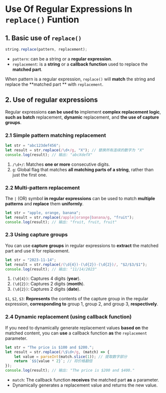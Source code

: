 # Use Of Regular Expressions In `replace()` Funtion

## 1. Basic use of `replace()`

```js
string.replace(pattern, replacement);
```
- `pattern`: can be a string or a **regular expression**.
- `replacement`: is a **string** or a **callback function** used to replace the **matched part**.

When pattern is a regular expression, `replace()` will **match** the string and replace the **matched part ** with `replacement`.

## 2. Use of regular expressions

Regular expressions **can be used to** implement **complex replacement logic**, **such as** **batch** replacement, **dynamic** replacement, and **the use of capture groups**.

### 2.1 Simple pattern matching replacement

```js
let str = "abc123def456";
let result = str.replace(/\d+/g, "X"); // 替换所有连续的数字为 "X"
console.log(result); // 输出: "abcXdefX"
```
1. `/\d+/`: Matches **one or more** consecutive digits.
2. `g`: Global flag that matches **all matching parts of a string**, rather than just the first one.

### 2.2 Multi-pattern replacement

The `|` (OR) symbol **in regular expressions** can be used to match **multiple patterns** and **replace** them **uniformly**.

```js
let str = "apple, orange, banana";
let result = str.replace(/apple|orange|banana/g, "fruit");
console.log(result); // 输出: "fruit, fruit, fruit"
```
### 2.3 Using capture groups

You can use **capture groups** in regular expressions to **extract** the matched part and use it for replacement.

```js
let str = "2023-11-14";
let result = str.replace(/(\d{4})-(\d{2})-(\d{2})/, "$2/$3/$1");
console.log(result); // 输出: "11/14/2023"
```

1.  `(\d{4})`: Captures 4 digits (**year**).
2.  `(\d{2})`: Captures 2 digits (**month**).
3. `(\d{2})`: Captures 2 digits (**date**).

`$1`, `$2`, `$3`: **Represents** the contents of the capture group in the regular expression, **corresponding to** group 1, group 2, and group 3, **respectively**.

### 2.4 Dynamic replacement (using callback function)

If you need to dynamically generate replacement values **based on** the matched content, you can **use** a callback function **as** the `replacement` parameter.

```js
let str = "The price is $100 and $200.";
let result = str.replace(/\$\d+/g, (match) => {
    let value = parseInt(match.slice(1)); // 提取数字部分
    return `$${value * 2}`; // 将价格翻倍
});
console.log(result); // 输出: "The price is $200 and $400."
```

- `match`: The callback function **receives** the matched part **as** a parameter.
- Dynamically generates a replacement value and returns the new value.
